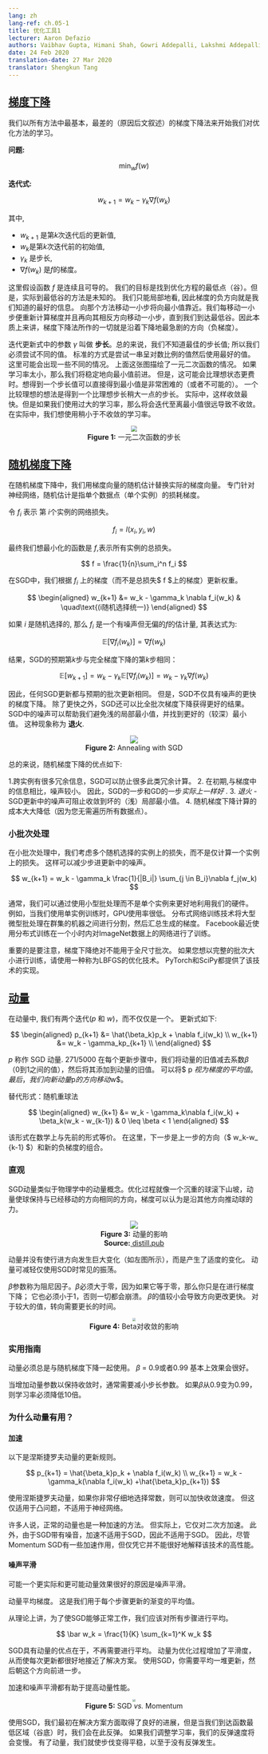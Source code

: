 ```yaml
---
lang: zh
lang-ref: ch.05-1
title: 优化工具1
lecturer: Aaron Defazio
authors: Vaibhav Gupta, Himani Shah, Gowri Addepalli, Lakshmi Addepalli
date: 24 Feb 2020
translation-date: 27 Mar 2020
translator: Shengkun Tang
---
```



## [梯度下降](https://www.youtube.com/watch?v=--NZb480zlg&t=88s)

我们以所有方法中最基本，最差的（原因后文叙述）的梯度下降法来开始我们对优化方法的学习。

**问题:**

$$
\min_w f(w)
$$

**迭代式:**

$$
w_{k+1} = w_k - \gamma_k \nabla f(w_k)
$$

其中,
 - $w_{k+1}$ 是第$k$次迭代后的更新值,
 - $w_k$是第$k$次迭代前的初始值,
 - $\gamma_k$ 是步长,
 - $\nabla f(w_k)$ 是$f$的梯度。

这里假设函数 $f$ 是连续且可导的。 我们的目标是找到优化方程的最低点（谷）。但是，实际到最低谷的方法是未知的。 我们只能局部地看, 因此梯度的负方向就是我们知道的最好的信息。 向那个方法移动一小步将向最小值靠近。我们每移动一小步便重新计算梯度并且再向其相反方向移动一小步，直到我们到达最低谷。因此本质上来讲，梯度下降法所作的一切就是沿着下降地最急剧的方向（负梯度）。

迭代更新式中的参数 $\gamma$ 叫做 **步长**。总的来说，我们不知道最佳的步长值; 所以我们必须尝试不同的值。 标准的方式是尝试一串呈对数比例的值然后使用最好的值。 这里可能会出现一些不同的情况。 上面这张图描绘了一元二次函数的情况。 如果学习率太小，那么我们将稳定地向最小值前进。 但是，这可能会比理想状态更费时。想得到一个步长值可以直接得到最小值是非常困难的（或者不可能的）。 一个比较理想的想法是得到一个比理想步长稍大一点的步长。 实际中，这样收敛最快。但是如果我们使用过大的学习率，那么将会迭代至离最小值很远导致不收敛。 在实际中，我们想使用稍小于不收敛的学习率。

<center>
<img src="{{site.baseurl}}/images/week05/05-1/step-size.png" style="zoom: 70%; background-color:#DCDCDC;" /><br>
<b>Figure 1:</b> 一元二次函数的步长
</center>


## [随机梯度下降](https://www.youtube.com/watch?v=--NZb480zlg&t=898s)

在随机梯度下降中，我们用梯度向量的随机估计替换实际的梯度向量。 专门针对神经网络，随机估计是指单个数据点（单个实例）的损耗梯度。

令 $f_i$ 表示 第 $i$个实例的网络损失。

$$
f_i = l(x_i, y_i, w)
$$

最终我们想最小化的函数是 $f$,表示所有实例的总损失。

$$
f = \frac{1}{n}\sum_i^n f_i
$$

在SGD中，我们根据 $f_i$ 上的梯度（而不是总损失$ f $上的梯度）更新权重。

$$
\begin{aligned}
w_{k+1} &= w_k - \gamma_k \nabla f_i(w_k) & \quad\text{(i随机选择统一)}
\end{aligned}
$$

如果 $i$ 是随机选择的, 那么 $f_i$ 是一个有噪声但无偏的$f$的估计量, 其表达式为:

$$
\mathbb{E}[\nabla f_i(w_k)] = \nabla f(w_k)
$$

结果，SGD的预期第$k$步与完全梯度下降的第$k$步相同：

$$
\mathbb{E}[w_{k+1}] = w_k - \gamma_k \mathbb{E}[\nabla f_i(w_k)] = w_k - \gamma_k \nabla f(w_k)
$$

因此，任何SGD更新都与预期的批次更新相同。 但是，SGD不仅具有噪声的更快的梯度下降。 除了更快之外，SGD还可以比全批次梯度下降获得更好的结果。 SGD中的噪声可以帮助我们避免浅的局部最小值，并找到更好的（较深）最小值。 这种现象称为
**退火**.

<center>
<img src="{{site.baseurl}}/images/week05/05-1/annealing.png"/><br>
<b>Figure 2:</b> Annealing with SGD
</center>

总的来说，随机梯度下降的优点如下:

 1.跨实例有很多冗余信息，SGD可以防止很多此类冗余计算。
 2. 在初期,与梯度中的信息相比，噪声较小。 因此，SGD的一步和GD的一步*实际上一样好* .
 3. *退火* - SGD更新中的噪声可阻止收敛到坏的（浅）局部最小值。
 4. 随机梯度下降计算的成本大大降低（因为您无需遍历所有数据点）。


### 小批次处理

在小批次处理中，我们考虑多个随机选择的实例上的损失，而不是仅计算一个实例上的损失。 这样可以减少步进更新中的噪声。

$$
w_{k+1} = w_k - \gamma_k \frac{1}{|B_i|} \sum_{j \in B_i}\nabla f_j(w_k)
$$

通常，我们可以通过使用小型批处理而不是单个实例来更好地利用我们的硬件。 例如，当我们使用单实例训练时，GPU使用率很低。 分布式网络训练技术将大型微型批处理在群集的机器之间进行分割，然后汇总生成的梯度。 Facebook最近使用分布式训练在一个小时内对ImageNet数据上的网络进行了训练。

重要的是要注意，梯度下降绝对不能用于全尺寸批次。 如果您想以完整的批次大小进行训练，请使用一种称为LBFGS的优化技术。 PyTorch和SciPy都提供了该技术的实现。

## [动量](https://www.youtube.com/watch?v=--NZb480zlg&t=1672s)

在动量中, 我们有两个迭代($p$ 和 $w$)，而不仅仅是一个。 更新式如下:

$$
\begin{aligned}
p_{k+1} &= \hat{\beta_k}p_k + \nabla f_i(w_k) \\
w_{k+1} &=  w_k - \gamma_kp_{k+1} \\
\end{aligned}
$$

$p$ 称作 SGD 动量.
271/5000
在每个更新步骤中，我们将动量的旧值减去系数$\beta$（0到1之间的值），然后将其添加到动量的旧值。 可以将$ p $视为梯度的平均值。 最后，我们向新动量$p$的方向移动$w$。

替代形式：随机重球法

$$
\begin{aligned}
w_{k+1} &= w_k - \gamma_k\nabla f_i(w_k) + \beta_k(w_k - w_{k-1}) & 0 \leq \beta < 1
\end{aligned}
$$

该形式在数学上与先前的形式等价。 在这里，下一步是上一步的方向（$ w_k-w_ {k-1} $）和新的负梯度的组合。


### 直观

SGD动量类似于物理学中的动量概念。优化过程就像一个沉重的球滚下山坡，动量使球保持与已经移动的方向相同的方向，梯度可以认为是沿其他方向推动球的力。

<center>
<img src="{{site.baseurl}}/images/week05/05-1/momentum.png"/><br>
<b>Figure 3:</b> 动量的影响<br>
<b>Source:</b><a href="https://distill.pub/2017/momentum/" target="_blank"> distill.pub </a><br>
</center>

动量并没有使行进方向发生巨大变化（如左图所示），而是产生了适度的变化。 动量可减轻仅使用SGD时常见的振荡。

$\beta$参数称为阻尼因子。$\beta$必须大于零，因为如果它等于零，那么你只是在进行梯度下降； 它也必须小于1，否则一切都会崩溃。 $\beta$的值较小会导致方向更改更快。 对于较大的值，转向需要更长的时间。

<center>
<img src="{{site.baseurl}}/images/week05/05-1/momentum-beta.png" style="zoom: 40%; background-color:#DCDCDC;"/><br>
<b>Figure 4:</b> Beta对收敛的影响
</center>


### 实用指南

动量必须总是与随机梯度下降一起使用。
$\beta$ = 0.9或者0.99 基本上效果会很好。

当增加动量参数以保持收敛时，通常需要减小步长参数。 如果$\beta$从0.9变为0.99，则学习率必须降低10倍。


### 为什么动量有用？


#### 加速

以下是涅斯捷罗夫动量的更新规则。

$$
p_{k+1} = \hat{\beta_k}p_k + \nabla f_i(w_k) \\
w_{k+1} =  w_k - \gamma_k(\nabla f_i(w_k) +\hat{\beta_k}p_{k+1})
$$

使用涅斯捷罗夫动量，如果你非常仔细地选择常数，则可以加快收敛速度。 但这仅适用于凸问题，不适用于神经网络。

许多人说，正常的动量也是一种加速的方法。 但实际上，它仅对二次方加速。 此外，由于SGD带有噪音，加速不适用于SGD，因此不适用于SGD。 因此，尽管Momentum SGD有一些加速作用，但仅凭它并不能很好地解释该技术的高性能。


#### 噪声平滑

可能一个更实际和更可能动量效果很好的原因是噪声平滑。

动量平均梯度。 这是我们用于每个步骤更新的渐变的平均值。

从理论上讲，为了使SGD能够正常工作，我们应该对所有步骤进行平均。

$$
\bar w_k = \frac{1}{K} \sum_{k=1}^K w_k
$$

SGD具有动量的优点在于，不再需要进行平均。 动量为优化过程增加了平滑度，从而使每次更新都很好地接近了解决方案。 使用SGD，你需要平均一堆更新，然后朝这个方向前进一步。

加速和噪声平滑都有助于提高动量性能。

<center>
<img src="{{site.baseurl}}/images/week05/05-1/sgd-vs-momentum.png" style="zoom: 35%; background-color:#DCDCDC;"/><br>
<b>Figure 5:</b> SGD <i>vs.</i> Momentum
</center>

使用SGD，我们最初在解决方案方面取得了良好的进展，但是当我们到达函数最低区域（谷底）时，我们会在此反弹。 如果我们调整学习率，我们的反弹速度将会变慢。 有了动量，我们就使步伐变得平稳，以至于没有反弹发生。
